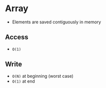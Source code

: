 # Array

- Elements are saved contiguously in memory

## Access

- `O(1)`

## Write

- `O(N)` at beginning (worst case)
- `O(1)` at end
